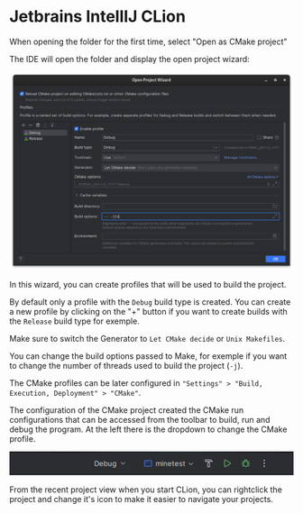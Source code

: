 # Jetbrains IntellIJ CLion

When opening the folder for the first time, select "Open as CMake project"

The IDE will open the folder and display the open project wizard:

![Open Project Wizard](jetbrains_open_project_wizard.png)

In this wizard, you can create profiles that will be used to build the project.

By default only a profile with the `Debug` build type is created. You can create a new profile by clicking on the "+" button if you want to create builds with the `Release` build type for exemple.

Make sure to switch the Generator to `Let CMake decide` or `Unix Makefiles`.

You can change the build options passed to Make, for exemple if you want to change the number of threads used to build the project (`-j`).

The CMake profiles can be later configured in `"Settings" > "Build, Execution, Deployment" > "CMake"`.

The configuration of the CMake project created the CMake run configurations that can be accessed from the toolbar to build, run and debug the program. At the left there is the dropdown to change the CMake profile.

![Jetbrains Run Toolbar](jetbrains_run_toolbar.png)

From the recent project view when you start CLion, you can rightclick the project and change it's icon to make it easier to navigate your projects.